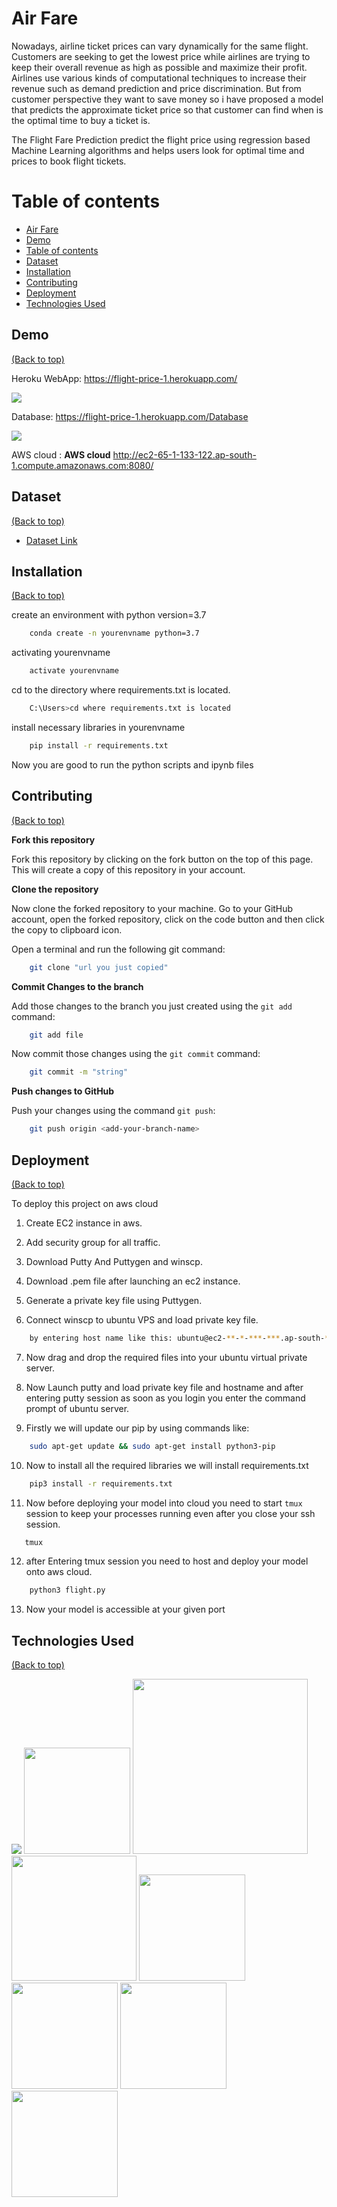 
# Air Fare

Nowadays, airline ticket prices can vary dynamically for the same flight. Customers are seeking to get the lowest price while airlines are trying to keep their overall revenue as high as possible and maximize their profit. Airlines use various kinds of computational techniques to increase their revenue such as demand prediction and price discrimination. But from customer perspective they want to save money so i have proposed a model that predicts the approximate ticket price so that customer can find when is the optimal time to buy a ticket is. 

The Flight Fare Prediction predict the flight price using regression based Machine Learning algorithms and helps users look for optimal time and prices to book flight tickets.

# Table of contents
* [Air Fare](#air-fare)
* [Demo](#demo)
* [Table of contents](#table-of-contents)
* [Dataset](#dataset)
* [Installation](#installation)
* [Contributing](#contributing)
* [Deployment](#deployment)
* [Technologies Used](#technologies-used)

## Demo
[(Back to top)](#table-of-contents)

Heroku WebApp: https://flight-price-1.herokuapp.com/

[![](https://i.imgur.com/4VSHxE9.png?1)](https://flight-price-1.herokuapp.com/)

Database: https://flight-price-1.herokuapp.com/Database

[![](https://i.imgur.com/QWJNepK.png?1)](https://flight-price-1.herokuapp.com/Database)

AWS cloud : 
**AWS cloud**
http://ec2-65-1-133-122.ap-south-1.compute.amazonaws.com:8080/

## Dataset
[(Back to top)](#table-of-contents)

 - [Dataset Link](https://www.kaggle.com/nikhilmittal/flight-fare-prediction-mh)


## Installation
[(Back to top)](#table-of-contents)

create an environment with python version=3.7

```bash
    conda create -n yourenvname python=3.7
```
activating yourenvname
```bash
    activate yourenvname
```
cd to the directory where requirements.txt is located.
```bash
    C:\Users>cd where requirements.txt is located
```
install necessary libraries in yourenvname
```bash
    pip install -r requirements.txt
```
Now you are good to run the python scripts and ipynb files

## Contributing
[(Back to top)](#table-of-contents)

**Fork this repository**

Fork this repository by clicking on the fork button on the top of this page. This will create a copy of this repository in your account.
  
**Clone the repository**

Now clone the forked repository to your machine. Go to your GitHub account, open the forked repository, click on the code button and then click the copy to clipboard icon.

Open a terminal and run the following git command:
```bash
    git clone "url you just copied"
```
**Commit Changes to the branch**

Add those changes to the branch you just created using the `git add` command:
```bash
    git add file
```
Now commit those changes using the `git commit` command:
```bash
    git commit -m "string"
```
**Push changes to GitHub**

Push your changes using the command `git push`:
```bash
    git push origin <add-your-branch-name>
```
## Deployment
[(Back to top)](#table-of-contents)

To deploy this project on aws cloud

1. Create EC2 instance in aws.

2. Add security group for all traffic.

3. Download Putty And Puttygen and winscp.

4. Download .pem file after launching an ec2 instance.

5. Generate a private key file using Puttygen.
    
6. Connect winscp to ubuntu VPS and load private key file.

```bash
    by entering host name like this: ubuntu@ec2-**-*-***-***.ap-south-*.compute.amazonaws.com
```
7. Now drag and drop the required files into your ubuntu virtual private server.
    
8. Now Launch putty and load private key file and hostname and after entering putty session as soon as you login you enter the command prompt of ubuntu server.
    
9. Firstly we will update our pip by using commands like:
```bash
    sudo apt-get update && sudo apt-get install python3-pip
```
10. Now to install all the required libraries we will install requirements.txt
```bash
    pip3 install -r requirements.txt
```
11. Now before deploying your model into cloud you need to start `tmux` session to keep your processes running even after you close your ssh session.
 ```bash
    tmux
``` 
12. after Entering tmux session you need to host and deploy your model onto aws cloud.
```bash
    python3 flight.py
```
13. Now your model is accessible at your given port



  
## Technologies Used
[(Back to top)](#table-of-contents)

![](https://forthebadge.com/images/badges/made-with-python.svg)
[<img target="_blank" src="https://flask.palletsprojects.com/en/1.1.x/_images/flask-logo.png" width=170>](https://flask.palletsprojects.com/en/1.1.x/) 
[<img target="_blank" src="https://number1.co.za/wp-content/uploads/2017/10/gunicorn_logo-300x85.png" width=280>](https://gunicorn.org) 
[<img target="_blank" src="https://scikit-learn.org/stable/_static/scikit-learn-logo-small.png" width=200>](https://scikit-learn.org/stable/)
[<img target="_blank" src="https://miro.medium.com/max/792/1*lJ32Bl-lHWmNMUSiSq17gQ.png" width=170>](https://developer.mozilla.org/en-US/docs/Web/HTML)
[<img target="_blank" src="https://prnewsjournal.com/wp-content/uploads/2020/11/aws-logo.png" width=170>](https://aws.amazon.com/)
[<img target="_blank" src="https://images.g2crowd.com/uploads/product/image/social_landscape/social_landscape_bf0fb4cb7fe948c42f37ded73895638f/salesforce-heroku.png" width=170>](https://en.wikipedia.org/wiki/Heroku)
[<img target="_blank" src="https://upload.wikimedia.org/wikipedia/commons/thumb/5/5e/Cassandra_logo.svg/1200px-Cassandra_logo.svg.png" width=170>](https://cassandra.apache.org/_/index.html)

